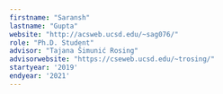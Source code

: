 ```yaml
---
firstname: "Saransh"
lastname: "Gupta"
website: "http://acsweb.ucsd.edu/~sag076/"
role: "Ph.D. Student"
advisor: "Tajana Šimunić Rosing"
advisorwebsite: "https://cseweb.ucsd.edu/~trosing/"
startyear: '2019'
endyear: '2021'
---
```

